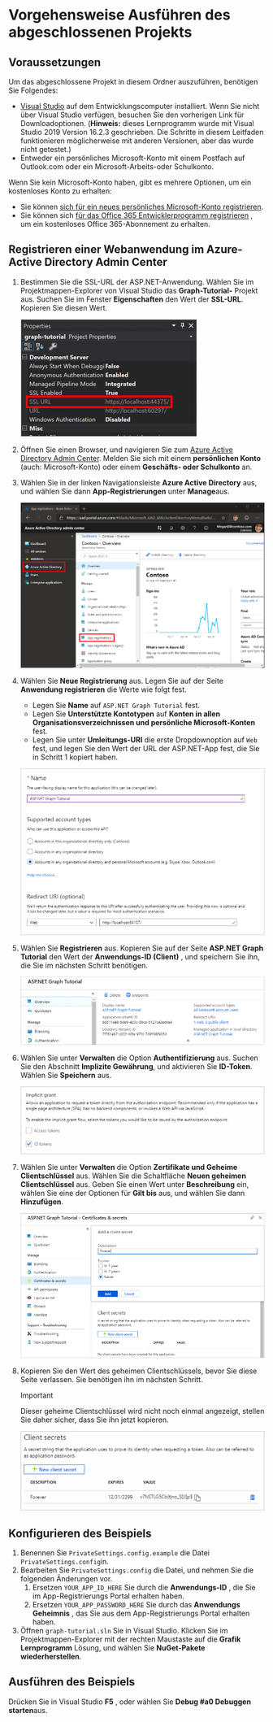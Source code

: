 # <a name="how-to-run-the-completed-project"></a>Vorgehensweise Ausführen des abgeschlossenen Projekts

## <a name="prerequisites"></a>Voraussetzungen

Um das abgeschlossene Projekt in diesem Ordner auszuführen, benötigen Sie Folgendes:

- [Visual Studio](https://visualstudio.microsoft.com/vs/) auf dem Entwicklungscomputer installiert. Wenn Sie nicht über Visual Studio verfügen, besuchen Sie den vorherigen Link für Downloadoptionen. (**Hinweis:** dieses Lernprogramm wurde mit Visual Studio 2019 Version 16.2.3 geschrieben. Die Schritte in diesem Leitfaden funktionieren möglicherweise mit anderen Versionen, aber das wurde nicht getestet.)
- Entweder ein persönliches Microsoft-Konto mit einem Postfach auf Outlook.com oder ein Microsoft-Arbeits-oder Schulkonto.

Wenn Sie kein Microsoft-Konto haben, gibt es mehrere Optionen, um ein kostenloses Konto zu erhalten:

- Sie können [sich für ein neues persönliches Microsoft-Konto registrieren](https://signup.live.com/signup?wa=wsignin1.0&rpsnv=12&ct=1454618383&rver=6.4.6456.0&wp=MBI_SSL_SHARED&wreply=https://mail.live.com/default.aspx&id=64855&cbcxt=mai&bk=1454618383&uiflavor=web&uaid=b213a65b4fdc484382b6622b3ecaa547&mkt=E-US&lc=1033&lic=1).
- Sie können sich [für das Office 365 Entwicklerprogramm registrieren](https://developer.microsoft.com/office/dev-program) , um ein kostenloses Office 365-Abonnement zu erhalten.

## <a name="register-a-web-application-with-the-azure-active-directory-admin-center"></a>Registrieren einer Webanwendung im Azure-Active Directory Admin Center

1. Bestimmen Sie die SSL-URL der ASP.NET-Anwendung. Wählen Sie im Projektmappen-Explorer von Visual Studio das **Graph-Tutorial-** Projekt aus. Suchen Sie im Fenster **Eigenschaften** den Wert der **SSL-URL**. Kopieren Sie diesen Wert.

    ![Screenshot des Visual Studio Fensters "Eigenschaften"](/tutorial/images/vs-project-url.png)

1. Öffnen Sie einen Browser, und navigieren Sie zum [Azure Active Directory Admin Center](https://aad.portal.azure.com). Melden Sie sich mit einem **persönlichen Konto** (auch: Microsoft-Konto) oder einem **Geschäfts- oder Schulkonto** an.

1. Wählen Sie in der linken Navigationsleiste **Azure Active Directory** aus, und wählen Sie dann **App-Registrierungen** unter **Manage**aus.

    ![Ein Screenshot der APP-Registrierungen ](/tutorial/images/aad-portal-app-registrations.png)

1. Wählen Sie **Neue Registrierung** aus. Legen Sie auf der Seite **Anwendung registrieren** die Werte wie folgt fest.

    - Legen Sie **Name** auf `ASP.NET Graph Tutorial` fest.
    - Legen Sie **Unterstützte Kontotypen** auf **Konten in allen Organisationsverzeichnissen und persönliche Microsoft-Konten** fest.
    - Legen Sie unter **Umleitungs-URI** die erste Dropdownoption auf `Web` fest, und legen Sie den Wert der URL der ASP.NET-App fest, die Sie in Schritt 1 kopiert haben.

    ![Screenshot der Seite "Anwendung registrieren"](/tutorial/images/aad-register-an-app.png)

1. Wählen Sie **Registrieren** aus. Kopieren Sie auf der Seite **ASP.NET Graph Tutorial** den Wert der **Anwendungs-ID (Client)** , und speichern Sie ihn, die Sie im nächsten Schritt benötigen.

    ![Ein Screenshot der Anwendungs-ID der neuen App-Registrierung](/tutorial/images/aad-application-id.png)

1. Wählen Sie unter **Verwalten** die Option **Authentifizierung** aus. Suchen Sie den Abschnitt **Implizite Gewährung**, und aktivieren Sie **ID-Token**. Wählen Sie **Speichern** aus.

    ![Screenshot des impliziten Grant-Abschnitts](/tutorial/images/aad-implicit-grant.png)

1. Wählen Sie unter **Verwalten** die Option **Zertifikate und Geheime Clientschlüssel** aus. Wählen Sie die Schaltfläche **Neuen geheimen Clientschlüssel** aus. Geben Sie einen Wert unter **Beschreibung** ein, wählen Sie eine der Optionen für **Gilt bis** aus, und wählen Sie dann **Hinzufügen**.

    ![Screenshot des Dialogfelds zum Hinzufügen eines geheimen Client Schlüssels](/tutorial/images/aad-new-client-secret.png)

1. Kopieren Sie den Wert des geheimen Clientschlüssels, bevor Sie diese Seite verlassen. Sie benötigen ihn im nächsten Schritt.

    > [!IMPORTANT]
    > Dieser geheime Clientschlüssel wird nicht noch einmal angezeigt, stellen Sie daher sicher, dass Sie ihn jetzt kopieren.

    ![Screenshot des neu hinzugefügten geheimen Client Schlüssels](/tutorial/images/aad-copy-client-secret.png)

## <a name="configure-the-sample"></a>Konfigurieren des Beispiels

1. Benennen Sie `PrivateSettings.config.example` die Datei `PrivateSettings.config`in.
1. Bearbeiten Sie `PrivateSettings.config` die Datei, und nehmen Sie die folgenden Änderungen vor.
    1. Ersetzen `YOUR_APP_ID_HERE` Sie durch die **Anwendungs-ID** , die Sie im App-Registrierungs Portal erhalten haben.
    1. Ersetzen `YOUR_APP_PASSWORD_HERE` Sie durch das **Anwendungs Geheimnis** , das Sie aus dem App-Registrierungs Portal erhalten haben.
1. Öffnen `graph-tutorial.sln` Sie in Visual Studio. Klicken Sie im Projektmappen-Explorer mit der rechten Maustaste auf die **Grafik Lernprogramm** Lösung, und wählen Sie **NuGet-Pakete wiederherstellen**.

## <a name="run-the-sample"></a>Ausführen des Beispiels

Drücken Sie in Visual Studio **F5** , oder wählen Sie **Debug #a0 Debuggen starten**aus.
